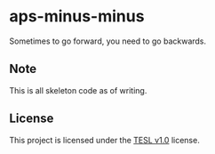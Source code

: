 # aps-minus-minus
Sometimes to go forward, you need to go backwards.

## Note
This is all skeleton code as of writing.

## License
This project is licensed under the [TESL v1.0](https://github.com/xskutsu/aps-minus-minus/blob/main/LICENSE) license.